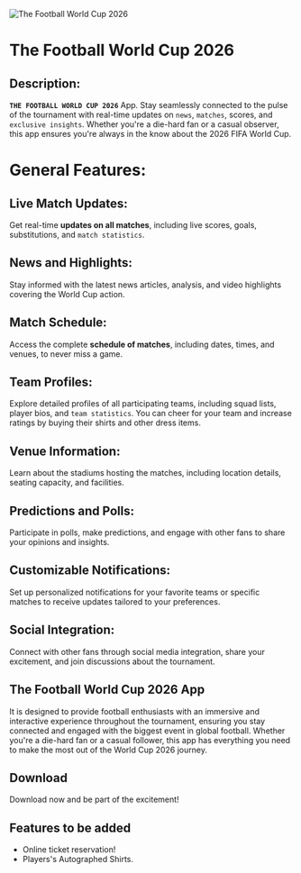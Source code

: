 ![The Football World Cup 2026](https://th.bing.com/th/id/R.b6a719e275e36d545f55fd09c58337ed?rik=%2bwyYeh5TAijzIw&riu=http%3a%2f%2f1.bp.blogspot.com%2f-AUqWYr8PSXY%2fUr8RMz7eciI%2fAAAAAAAABPg%2fUt2lljyZfOI%2fs1600%2ffootball%2bwallpapers%2bhd%2b(3).jpg&ehk=v7571Jmp2%2bEnRxjAaOPpj89mqkAF5hvzMeVQuRp81Vk%3d&risl=&pid=ImgRaw&r=0)

# The Football World Cup 2026

## Description:
**`THE FOOTBALL WORLD CUP 2026`** App. Stay seamlessly connected to the pulse of the tournament with real-time updates on `news`, `matches`, scores, and `exclusive insights`. Whether you're a die-hard fan or a casual observer, this app ensures you're always in the know about the 2026 FIFA World Cup.

# General Features:

## Live Match Updates:
Get real-time **updates on all matches**, including live scores, goals, substitutions, and `match statistics`.
## News and Highlights:
 Stay informed with the latest news articles, analysis, and video highlights covering the World Cup action.
## Match Schedule:
 Access the complete **schedule of matches**, including dates, times, and venues, to never miss a game.
## Team Profiles:
Explore detailed profiles of all participating teams, including squad lists, player bios, and `team statistics`. You can cheer for your team and increase ratings by buying their shirts and other dress items.
## Venue Information:
Learn about the stadiums hosting the matches, including location details, seating capacity, and facilities.
## Predictions and Polls:
Participate in polls, make predictions, and engage with other fans to share your opinions and insights.
## Customizable Notifications:
Set up personalized notifications for your favorite teams or specific matches to receive updates tailored to your preferences.
## Social Integration:
Connect with other fans through social media integration, share your excitement, and join discussions about the tournament.
## The Football World Cup 2026 App
It is designed to provide football enthusiasts with an immersive and interactive experience throughout the tournament, ensuring you stay connected and engaged with the biggest event in global football. Whether you're a die-hard fan or a casual follower, this app has everything you need to make the most out of the World Cup 2026 journey.
## Download
Download now and be part of the excitement!
## Features to be added
- Online ticket reservation!
- Players's Autographed Shirts.

